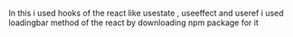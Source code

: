In this i used hooks of the react 
like usestate , useeffect and useref
i used loadingbar method of the react by downloading npm package for it 

